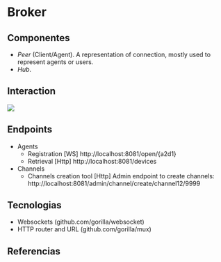 
# Broker


## Componentes

* *Peer* (Client/Agent). A representation of connection, mostly used to represent agents or users.
* *Hub*.

## Interaction

![](https://github.com/vrandkode/marshmallows/raw/master/docs/diagramas/e2e.jpg)

## Endpoints

* Agents 
  * Registration [WS] http://localhost:8081/open/{a2d1}
  * Retrieval [Http] http://localhost:8081/devices
* Channels
  * Channels creation tool [Http] Admin endpoint to create channels: http://localhost:8081/admin/channel/create/channel12/9999

## Tecnologias

* Websockets (github.com/gorilla/websocket)
* HTTP router and URL (github.com/gorilla/mux)

## Referencias

